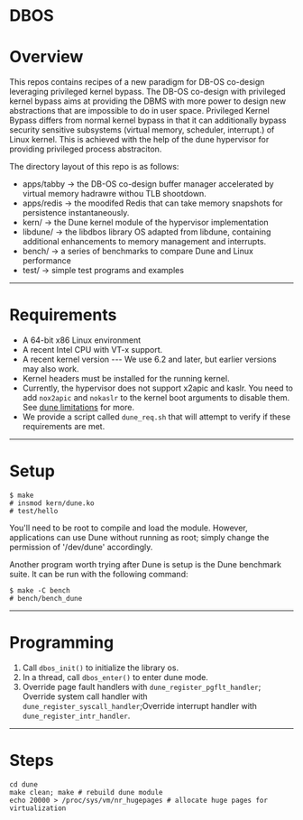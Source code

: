 # DBOS

# Overview

This repos contains recipes of a new paradigm for DB-OS co-design leveraging privileged kernel bypass.  The DB-OS co-design with privileged kernel bypass aims at providing the DBMS with more power to design new abstractions that are impossible to do in user space.  Privileged Kernel Bypass differs from normal kernel bypass in that it can additionally bypass security sensitive subsystems (virtual memory, scheduler, interrupt.) of Linux kernel. This is achieved with the help of the dune hypervisor for providing privileged process abstraciton.

The directory layout of this repo is as follows:
* apps/tabby -> the DB-OS co-design buffer manager accelerated by virtual memory hadrawre withou TLB shootdown.
* apps/redis -> the moodifed Redis that can take memory snapshots for persistence instantaneously.
* kern/    -> the Dune kernel module of the hypervisor implementation
* libdune/ -> the libdbos library OS adapted from libdune, containing additional enhancements to memory management and interrupts. 
* bench/   -> a series of benchmarks to compare Dune and Linux performance
* test/    -> simple test programs and examples

----
# Requirements
* A 64-bit x86 Linux environment
* A recent Intel CPU with VT-x support.
* A recent kernel version --- We use 6.2 and later, but earlier versions
  may also work.
* Kernel headers must be installed for the running kernel.
* Currently, the hypervisor does not support x2apic and kaslr. You need to add `nox2apic` and `nokaslr` to the kernel boot arguments to disable them. See [dune limitations](README.dune.md#limitations) for more.
* We provide a script called `dune_req.sh` that will attempt to verify
if these requirements are met.

----
# Setup

```
$ make
# insmod kern/dune.ko
# test/hello
```

You'll need to be root to compile and load the module. However, applications can use
Dune without running as root; simply change the permission of '/dev/dune'
accordingly.

Another program worth trying after Dune is setup is the Dune benchmark suite.
It can be run with the following command:

```
$ make -C bench
# bench/bench_dune
```
----
# Programming

1. Call `dbos_init()` to initialize the library os.
2. In a thread, call `dbos_enter()` to enter dune mode.
3. Override page fault handlers with `dune_register_pgflt_handler`; Override system call handler with `dune_register_syscall_handler`;Override interrupt handler with `dune_register_intr_handler`.

----


# Steps
```shell
cd dune
make clean; make # rebuild dune module 
echo 20000 > /proc/sys/vm/nr_hugepages # allocate huge pages for virtualization
``````